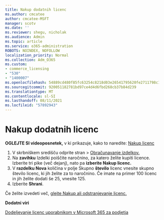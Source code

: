 ```yaml
---
title: Nakup dodatnih licenc
ms.author: cmcatee
author: cmcatee-MSFT
manager: scotv
ms.date: ''
ms.reviewer: shegu, nicholak
ms.audience: Admin
ms.topic: article
ms.service: o365-administration
ROBOTS: NOINDEX, NOFOLLOW
localization_priority: Normal
ms.collection: Adm_O365
ms.custom:
- commerce_licensing
- "530"
- "1400007"
ms.openlocfilehash: 54889cd480f85fc63254c8218d03e26541795620fe2711798c19c9c503637f92
ms.sourcegitcommit: 920051182781bd97ce4d4d6fbd268cb37b84d239
ms.translationtype: MT
ms.contentlocale: sl-SI
ms.lasthandoff: 08/11/2021
ms.locfileid: "57892943"
---
```

# <a name="buy-additional-licenses"></a>Nakup dodatnih licenc

**OGLEJTE SI videoposnetek,** v ki prikazuje, kako to naredite: [Nakup licenc](https://go.microsoft.com/fwlink/p/?linkid=2154857)

1. V skrbniškem središču odprite stran  >  [Obračunavanje izdelkov.](https://go.microsoft.com/fwlink/p/?linkid=842054)
2. Na **zavihku** Izdelki poiščite naročnino, za katero želite kupiti licence. Izberite tri pike (več dejanj), nato pa **izberite Nakup licenc.**
3. V **razdelku Nova** količina v polje Skupno **število** licenc vnesite skupno število licenc, ki jih želite za to naročnino. Če imate na primer 100 licenc in jih želite dodati še 25, vnesite 125.
4. Izberite **Shrani**.

Če želite izvedeti več, [glejte Nakup ali odstranjevanje licenc.](https://docs.microsoft.com/microsoft-365/commerce/licenses/buy-licenses)

**Dodatni viri**

[Dodeljevanje licenc uporabnikom v Microsoft 365 za podjetja](https://docs.microsoft.com/microsoft-365/admin/manage/assign-licenses-to-users)